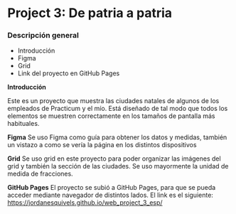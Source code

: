 # Project 3: De patria a patria

### Descripción general

- Introducción
- Figma
- Grid
- Link del proyecto en GitHub Pages

**Introducción**

Este es un proyecto que muestra las ciudades natales de algunos de los empleados de Practicum y el mío. Está diseñado de tal modo que todos los elementos se muestren correctamente en los tamaños de pantalla más habituales.

**Figma**
Se uso Figma como guía para obtener los datos y medidas, también un vistazo a como se vería la página en los distintos dispositivos

**Grid**
Se uso grid en este proyecto para poder organizar las imágenes del grid y también la sección de las ciudades. Se uso mayormente la unidad de medida de fracciones.

**GitHub Pages**
El proyecto se subió a GitHub Pages, para que se pueda acceder mediante navegador de distintos lados.
El link es el siguiente:     https://jordanesquivels.github.io/web_project_3_esp/

